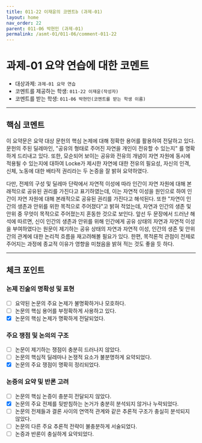 ```yaml
---
title: 011-22 이재윤의 코멘트b (과제-01) 
layout: home
nav_order: 22
parent: 011-06 박현민 (과제-01)
permalink: /asmt-01/011-06/comment-011-22
---
```


# 과제-01 요약 연습에 대한 코멘트

- 대상과제: `과제-01 요약 연습`
- 코멘트를 제공하는 학생: `011-22 이재윤(작성자)` 
- 코멘트를 받는 학생: `011-06 박현민(코멘트를 받는 학생 이름)` 

---

## 핵심 코멘트

이 요약문은 요약 대상 문헌의 핵심 논제에 대해 정확한 용어를 활용하여 전달하고 있다. 문헌의 주된 딜레마인, "공유의 형태로 주어진 자연을 개인이 전유할 수 있는지" 를 명확하게 드리내고 있다. 또한, 모순되어 보이는 공유와 전유의 개념이 자연 자원에 동시에 적용될 수 있는지에 대하여 Locke가 제시한 자연에 대한 전유의 필요성, 자신의 인격, 신체, 노동에 대한 배타적 권리라는 두 논증을 잘 밝혀 요약하였다.

다만, 전제의 구성 및 딜레마 단락에서 자연적 이성에 따라 인간이 자연 자원에 대해 본래적으로 공유된 권리를 가진다고 표기하였는데, 이는 자연적 이성을 원인으로 하여 인간이 자연 자원에 대해 본래적으로 공유된 권리를 가진다고 해석된다. 또한 "자연이 인간의 생존과 안위를 위한 목적으로 주어졌다"고 밝혀 적었는데, 자연과 인간의 생존 및 안위 중 무엇이 목적으로 주어졌는지 혼동한 것으로 보인다. 앞선 두 문장에서 드러난 해석에 따르면, 신이 인간의 생존과 안위를 위해 인간에게 공유 상태의 자연과 자연적 이성을 부여하였다는 원문이 제기하는 공유 상태의 자연과 자연적 이성, 인간의 생존 및 안위 간의 관계에 대한 논리적 흐름을 재고려해볼 필요가 있다. 한편, 목적론적 관점이 전제로 주어지는 과정에 종교적 이유가 영향을 미쳤음을 밝혀 적는 것도 좋을 듯 하다.

---

## 체크 포인트

### 논제 진술의 명확성 및 표현  
- [ ] 요약된 논문의 주요 논제가 불명확하거나 모호하다.  
- [ ] 논문의 핵심 용어를 부정확하게 사용하고 있다.  
- [x] 논문의 핵심 논제가 명확하게 전달되었다.  

### 주요 쟁점 및 논의의 구조  
- [ ] 논문이 제기하는 쟁점이 충분히 드러나지 않았다.  
- [ ] 논문의 핵심적 딜레마나 논쟁적 요소가 불분명하게 요약되었다.  
- [x] 논문의 주요 쟁점이 명확히 정리되었다.  

### 논증의 요약 및 반론 고려  
- [ ] 논문의 핵심 논증이 충분히 전달되지 않았다.  
- [x] 논문의 주요 전제를 뒷받침하는 논거가 충분히 분석되지 않거나 누락되었다.  
- [ ] 논문의 전제들과 결론 사이의 연역적 관계와 같은 추론적 구조가 충실히 분석되지 않았다.  
- [ ] 논문의 다른 주요 추론적 전략이 불충분하게 서술되었다.
- [ ] 논증과 반론이 충실하게 요약되었다. 